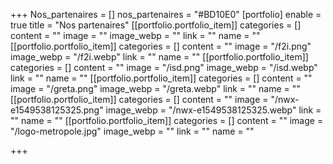 +++
Nos_partenaires = []
nos_partenaires = "#BD10E0"
[portfolio]
enable = true
title = "Nos partenaires"
[[portfolio.portfolio_item]]
categories = []
content = ""
image = ""
image_webp = ""
link = ""
name = ""
[[portfolio.portfolio_item]]
categories = []
content = ""
image = "/f2i.png"
image_webp = "/f2i.webp"
link = ""
name = ""
[[portfolio.portfolio_item]]
categories = []
content = ""
image = "/isd.png"
image_webp = "/isd.webp"
link = ""
name = ""
[[portfolio.portfolio_item]]
categories = []
content = ""
image = "/greta.png"
image_webp = "/greta.webp"
link = ""
name = ""
[[portfolio.portfolio_item]]
categories = []
content = ""
image = "/nwx-e1549538125325.png"
image_webp = "/nwx-e1549538125325.webp"
link = ""
name = ""
[[portfolio.portfolio_item]]
categories = []
content = ""
image = "/logo-metropole.jpg"
image_webp = ""
link = ""
name = ""

+++
